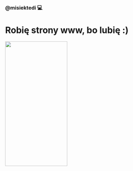 ### @misiektedi 💻

# Robię strony www, bo lubię :)

<img src="https://cdn.jsdelivr.net/gh/devicons/devicon@latest/icons/php/php-original.svg" width="200" height="400" />

<!--
**misiektedi/misiektedi** is a ✨ _special_ ✨ repository because its `README.md` (this file) appears on your GitHub profile.

Here are some ideas to get you started:

- 🔭 I’m currently working on ...
- 🌱 I’m currently learning ...
- 👯 I’m looking to collaborate on ...
- 🤔 I’m looking for help with ...
- 💬 Ask me about ...
- 📫 How to reach me: ...
- 😄 Pronouns: ...
- ⚡ Fun fact: ...
-->
